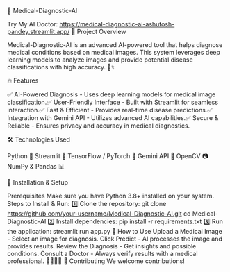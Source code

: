 🏥 Medical-Diagnostic-AI    
 
Try My AI Doctor: https://medical-diagnostic-ai-ashutosh-pandey.streamlit.app/
📌 Project Overview

Medical-Diagnostic-AI is an advanced AI-powered tool that helps diagnose medical conditions based on medical images. This system leverages deep learning models to analyze images and provide potential disease classifications with high accuracy. 🧠⚕️

🔥 Features

✅ AI-Powered Diagnosis - Uses deep learning models for medical image classification.✅ User-Friendly Interface - Built with Streamlit for seamless interaction.✅ Fast & Efficient - Provides real-time disease predictions.✅ Integration with Gemini API - Utilizes advanced AI capabilities.✅ Secure & Reliable - Ensures privacy and accuracy in medical diagnostics.

🛠️ Technologies Used

Python 🐍
Streamlit 🎨
TensorFlow / PyTorch 🧠
Gemini API 🔗
OpenCV 📷
NumPy & Pandas 📊

🚀 Installation & Setup

Prerequisites
Make sure you have Python 3.8+ installed on your system.
Steps to Install & Run:
1️⃣ Clone the repository:
git clone https://github.com/your-username/Medical-Diagnostic-AI.git
cd Medical-Diagnostic-AI
2️⃣ Install dependencies:
pip install -r requirements.txt
3️⃣ Run the application:
streamlit run app.py
🏥 How to Use
Upload a Medical Image - Select an image for diagnosis.
Click Predict - AI processes the image and provides results.
Review the Diagnosis - Get insights and possible conditions.
Consult a Doctor - Always verify results with a medical professional. 👨‍⚕️👩‍⚕️
🤝 Contributing
We welcome contributions! 
